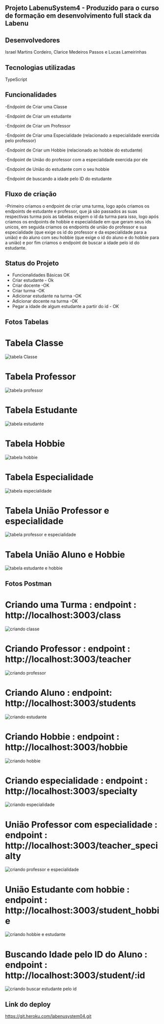 

## Projeto LabenuSystem4 - Produzido para o curso de formação em desenvolvimento full stack da Labenu

## Desenvolvedores

Israel Martins Cordeiro, Clarice Medeiros Passos e Lucas Lameirinhas

## Tecnologias utilizadas

TypeScript 

## Funcionalidades

-Endpoint de Criar uma Classe

-Endpoint de Criar um estudante 

-Endpoint de Criar um Professor 

-Endpoint de Criar uma Especialidade (relacionado a especialidade exercida pelo professor)

-Endpoint de Criar um Hobbie (relacionado ao hobbie do estudante)

-Endpoint de União do professor com a especialidade exercida por ele 

-Endpoint de União do estudante com o seu hobbie

-Endpoint de buscando a idade pelo ID do estudante

## Fluxo de criação

-Primeiro criamos o endpoint de criar uma turma, logo após criamos os endpoints de estudante e professor, que já são passados as suas respectivas turma pois as tabelas exigem o id da turma para isso, logo após criamos os endpoints de hobbie e especialidade em que geram seus ids unicos, em seguida criamos os endpoints de união do professor e sua especialidade (que exige os id do professor e da especialidade para a união) e do aluno com seu hobbie (que exige o id do aluno e do hobbie para a união) e por fim criamos o endpoint de buscar a idade pelo id do estudante.


## Status do Projeto 
- Funcionalidades Básicas OK
- Criar estudante - Ok
- Criar docente -OK
- Criar turma -OK
- Adicionar estudante na turma -OK
- Adicionar docente na turma -OK
- Pegar a idade de algum estudante a partir do id - OK

## Fotos Tabelas

# Tabela Classe 
![tabela Classe](https://user-images.githubusercontent.com/85313042/136660818-4b0ea293-1f88-4511-b1f8-775ba20bd641.png)


# Tabela Professor 
![tabela professor](https://user-images.githubusercontent.com/85313042/136660837-fd193b44-5f99-4c72-90fe-b596b7852762.png)


# Tabela Estudante 
![tabela estudante](https://user-images.githubusercontent.com/85313042/136660862-9e6d257e-4f19-4f8c-8de0-258c71ba76d9.png)


# Tabela Hobbie 
![tabela hobbie](https://user-images.githubusercontent.com/85313042/136660890-bc8de22c-b64c-4a41-83eb-c1164d124141.png)


# Tabela Especialidade 
![tabela especialidade](https://user-images.githubusercontent.com/85313042/136660906-2e479978-5a21-4bdc-96c4-9eb0ea3ae1ff.png)


# Tabela União Professor e especialidade 
![tabela professor e especialidade](https://user-images.githubusercontent.com/85313042/136660933-5151555b-eca2-4836-a378-6d46d52cb251.png)


# Tabela União Aluno e Hobbie 
![tabela estudante e hobbie](https://user-images.githubusercontent.com/85313042/136660955-b6a5bf48-f470-498f-94a1-7251b509e654.png)




## Fotos Postman 


# Criando uma Turma : endpoint : http://localhost:3003/class
![criando classe](https://user-images.githubusercontent.com/85313042/136660171-b8d23e45-8743-4af6-bda3-e5d427ce4b3c.png)



# Criando Professor : endpoint : http://localhost:3003/teacher
![criando professor](https://user-images.githubusercontent.com/85313042/136660280-a2d87dea-7cc3-4f96-8cea-65f6848cf952.png)


# Criando Aluno : endpoint: http://localhost:3003/students
![criando estudante](https://user-images.githubusercontent.com/85313042/136660325-f47f6b8b-e296-42f1-afc6-3d7d6a32a209.png)


# Criando Hobbie : endpoint : http://localhost:3003/hobbie
![criando hobbie](https://user-images.githubusercontent.com/85313042/136660361-d18c3fdb-fc37-41f7-a782-3dab91b437a7.png)


# Criando especialidade : endpoint : http://localhost:3003/specialty
![criando especialidade](https://user-images.githubusercontent.com/85313042/136660384-a048b2fd-1f2a-445b-8788-ad8eb1d835d4.png)


# União Professor com especialidade : endpoint : http://localhost:3003/teacher_specialty
![criando professor e especialidade](https://user-images.githubusercontent.com/85313042/136660437-f616d58d-8865-4a12-9979-311b41800d09.png)


# União Estudante com hobbie : endpoint : http://localhost:3003/student_hobbie
![criando hobbie e estudante](https://user-images.githubusercontent.com/85313042/136660481-2d427d50-690d-4fd4-8965-646b827c75c3.png)


# Buscando Idade pelo ID do Aluno : endpoint : http://localhost:3003/student/:id
![criando buscar estudante pelo id](https://user-images.githubusercontent.com/85313042/136660505-c596837e-3931-4af3-a284-e40d4283a86d.png)



## Link do deploy
https://git.heroku.com/labenusystem04.git

